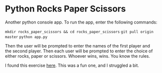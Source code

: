 # Python Rocks Paper Scissors

Another python console app. To run the app, enter the following commands: 

`mkdir rocks_paper_scissors && cd rocks_paper_scissors`
`git pull origin master`
`python app.py`

Then the user will be prompted to enter the names of the first player and the second player. Then each user will be prompted to enter the choice of either rocks, paper or scissors. Whoever wins, wins. You know the rules. 

I found this exercise <a href="http://www.practicepython.org/exercise/2014/03/26/08-rock-paper-scissors.html">here</a>. This was a fun one, and I struggled a bit. 
